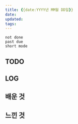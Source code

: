 ```yaml
---
title: {{date:YYYY년 MM월 DD일}}
date: 
updated: 
tags:
---
```


```tasks
not done 
past due
short mode
```

## TODO

## LOG

## 배운 것

## 느낀 것